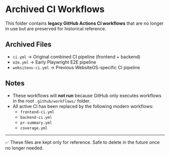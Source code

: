 # Archived CI Workflows

This folder contains **legacy GitHub Actions CI workflows** that are no longer in use but are preserved for historical reference.

## Archived Files
- `ci.yml` → Original combined CI pipeline (frontend + backend)
- `e2e.yml` → Early Playwright E2E pipeline
- `websiteos-ci.yml` → Previous WebsiteOS-specific CI pipeline

## Notes
- These workflows will **not run** because GitHub only executes workflows in the root `.github/workflows/` folder.
- All active CI has been replaced by the following modern workflows:
  - `frontend-ci.yml`
  - `backend-ci.yml`
  - `pr-summary.yml`
  - `coverage.yml`

---
✅ These files are kept only for reference. Safe to delete in the future once no longer needed.